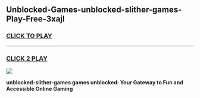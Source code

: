 
## Unblocked-Games-unblocked-slither-games-Play-Free-3xajl
<h3>
<a href="https://premium76.site?title=unblocked-slither-games&ref=18A">CLICK TO PLAY</a></h3>
<hr>

<h3>
<a href="https://premium76.site?title=unblocked-slither-games&ref=18A">CLICK 2 PLAY</a>
  
</h3>

<a href="https://premium76.site?title=unblocked-slither-games&ref=18A"><img src="https://clearcache.store/games.png"></a>


**unblocked-slither-games games unblocked: Your Gateway to Fun and Accessible Online Gaming**
